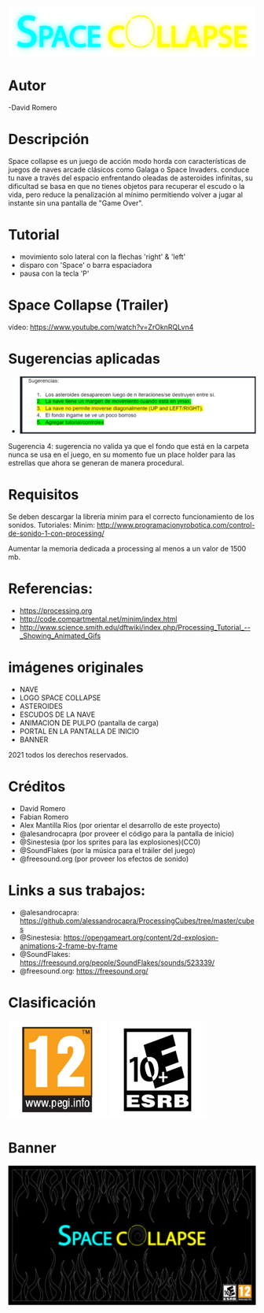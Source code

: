 ![Logospacecollapse](https://github.com/Computer-Programming-I-UIS/game-spacecollapse/blob/main/ReadMe_Images/Logo.png)

# Autor
-David Romero
# Descripción
Space collapse es un juego de acción modo horda con características de juegos de naves arcade clásicos como Galaga o Space Invaders. conduce tu nave a través del espacio enfrentando oleadas de asteroides infinitas, su dificultad se basa en que no tienes objetos para recuperar el escudo o la vida, pero reduce la penalización al mínimo permitiendo volver a jugar al instante sin una pantalla de "Game Over".

# Tutorial

- movimiento solo lateral con la flechas 'right' & 'left'
- disparo con 'Space' o barra espaciadora
- pausa con la tecla 'P'

# Space Collapse (Trailer)

video: https://www.youtube.com/watch?v=ZrOknRQLvn4

# Sugerencias aplicadas

- ![Sugerencias](https://github.com/Computer-Programming-I-UIS/game-spacecollapse/blob/main/ReadMe_Images/Sugerencias.png)

Sugerencia 4: sugerencia no valida ya que el fondo que está en la carpeta nunca se usa en el juego, en su momento fue un place holder para las estrellas que ahora se generan de manera procedural.  


# Requisitos
Se deben descargar la librería minim para el correcto funcionamiento de los sonidos.
Tutoriales:
Minim: http://www.programacionyrobotica.com/control-de-sonido-1-con-processing/

Aumentar la memoria dedicada a processing al menos a un valor de 1500 mb.
# Referencias:
 - https://processing.org
 - http://code.compartmental.net/minim/index.html
 - http://www.science.smith.edu/dftwiki/index.php/Processing_Tutorial_--_Showing_Animated_Gifs
 
# imágenes originales 
- NAVE
- LOGO SPACE COLLAPSE
- ASTEROIDES
- ESCUDOS DE LA NAVE
- ANIMACION DE PULPO (pantalla de carga)
- PORTAL EN LA PANTALLA DE INICIO
- BANNER

2021 todos los derechos reservados.

# Créditos
- David Romero
- Fabian Romero
- Alex Mantilla Rios (por orientar el desarrollo de este proyecto)
- @alesandrocapra (por proveer el código para la pantalla de inicio)
- @Sinestesia (por los sprites para las explosiones)(CC0)
- @SoundFlakes (por la música para el tráiler del juego)
- @freesound.org (por proveer los efectos de sonido)

# Links a sus trabajos:

- @alesandrocapra: https://github.com/alessandrocapra/ProcessingCubes/tree/master/cubes
- @Sinestesia: https://opengameart.org/content/2d-explosion-animations-2-frame-by-frame
- @SoundFlakes: https://freesound.org/people/SoundFlakes/sounds/523339/
- @freesound.org: https://freesound.org/


# Clasificación 
![Logo1](https://github.com/Computer-Programming-I-UIS/game-spacecollapse/blob/main/ReadMe_Images/PEGI.png)
![Logo2](https://github.com/Computer-Programming-I-UIS/game-spacecollapse/blob/main/ReadMe_Images/ESBR.png)

# Banner

![Banner](https://github.com/Computer-Programming-I-UIS/game-spacecollapse/blob/main/ReadMe_Images/Banner.png)

